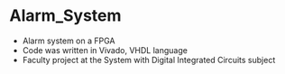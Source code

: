 # Alarm_System
- Alarm system on a FPGA
- Code was written in Vivado, VHDL language
- Faculty project at the System with Digital Integrated Circuits subject

